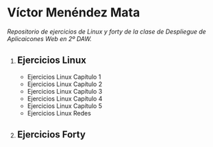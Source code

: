 # Víctor Menéndez Mata

*Repositorio de ejercicios de Linux y forty de la clase de  Despliegue de Aplicaicones Web en 2º DAW.*

1. ## Ejercicios Linux
    - Ejercicios Linux Capítulo 1
    - Ejercicios Linux Capítulo 2
    - Ejercicios Linux Capítulo 3
    - Ejercicios Linux Capítulo 4
    - Ejercicios Linux Capítulo 5
    - Ejercicios Linux Redes
2. ## Ejercicios Forty
